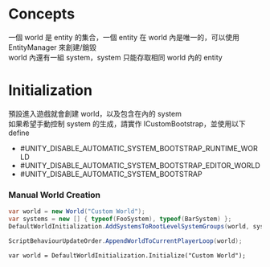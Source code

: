 # Concepts
一個 world 是 entity 的集合，一個 entity 在 world 內是唯一的，可以使用 EntityManager 來創建/銷毀  
world 內還有一組 system，system 只能存取相同 world 內的 entity  

# Initialization
預設進入遊戲就會創建 world，以及包含在內的 system    
如果希望手動控制 system 的生成，請實作 ICustomBootstrap，並使用以下 define
- #UNITY_DISABLE_AUTOMATIC_SYSTEM_BOOTSTRAP_RUNTIME_WORLD
- #UNITY_DISABLE_AUTOMATIC_SYSTEM_BOOTSTRAP_EDITOR_WORLD
- #UNITY_DISABLE_AUTOMATIC_SYSTEM_BOOTSTRAP

### Manual World Creation
```C#
var world = new World("Custom World");
var systems = new [] { typeof(FooSystem), typeof(BarSystem) };
DefaultWorldInitialization.AddSystemsToRootLevelSystemGroups(world, systems);

ScriptBehaviourUpdateOrder.AppendWorldToCurrentPlayerLoop(world);
```

```
var world = DefaultWorldInitialization.Initialize("Custom World");
```



